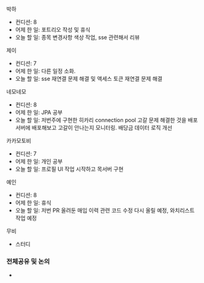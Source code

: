 
박하
- 컨디션: 8
- 어제 한 일: 포트리오 작성 및 휴식 
- 오늘 할 일: 종목 변경사항 색상 작업, sse 관련해서 리뷰

제이
- 컨디션: 7
- 어제 한 일: 다른 일정 소화. 
- 오늘 할 일: sse 재연결 문제 해결 및 액세스 토큰 재연결 문제 해결

네모네모
- 컨디션: 8
- 어제 한 일: JPA 공부 
- 오늘 할 일: 저번주에 구현한 히카리 connection pool 고갈 문제 해결한 것을 배포 서버에 배포해보고 고갈이 안나는지 모니터링. 배당금 데이터 로직 개선

카카모토비
- 컨디션: 7
- 어제 한 일: 개인 공부 
- 오늘 할 일: 프로필 UI 작업 시작하고 목서버 구현

예인
- 컨디션: 8
- 어제 한 일: 휴식 
- 오늘 할 일: 저번 PR 올려둔 매입 이력 관련 코드 수정 다시 올릴 예정, 와치리스트 작업 예정

무비
- 스터디

### 전체공유 및 논의
- 